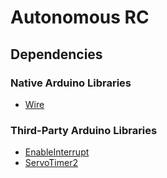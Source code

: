 # Autonomous RC

## Dependencies

### Native Arduino Libraries

- [Wire](https://www.arduino.cc/en/Reference/Wire)

### Third-Party Arduino Libraries

- [EnableInterrupt](https://github.com/GreyGnome/EnableInterrupt)
- [ServoTimer2](https://github.com/nabontra/ServoTimer2)
